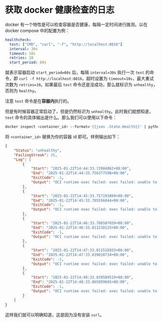 # 获取 docker 健康检查的日志

docker 有一个特性是可以检查容器是否健康，每隔一定时间进行拨测。以在 docker compose 中的配置为例：

```yml
healthcheck:
  test: ["CMD", "curl", "-f", "http://localhost:8016"]
  interval: 30s
  timeout: 10s
  retries: 10
  start_period: 60s
```

就表示容器启动 `start_period=60s` 后，每隔 `interval=30s` 执行一次 `test` 的命令，即 `curl -f http://localhost:8016`，超时设置为 `timeout=10s`，最大重试次数为 `retries=10`。如果最后 `test` 命令还是没成功，那么就标识为 `unhealthy`，否则为 `healthy`。

注意 `test` 命令是在**容器内**执行的。

但是有时候容器正常启动了，但是仍然标识为 `unhealthy`。此时我们就想知道，`test` 命令的具体输出是什么。那么我们可以使用以下命令：

```bash
docker inspect <container_id> --format='{{json .State.Health}}' | python -m json.tool
```

将 `<container_id>` 替换为你的容器 id 即可。样例输出如下：

```json
{
    "Status": "unhealthy",
    "FailingStreak": 15,
    "Log": [
        {
            "Start": "2025-01-22T14:44:33.72984062+08:00",
            "End": "2025-01-22T14:44:33.756377598+08:00",
            "ExitCode": -1,
            "Output": "OCI runtime exec failed: exec failed: unable to start container process: exec: \"curl\": executable file not found in $PATH: unknown"
        },
        {
            "Start": "2025-01-22T14:45:33.757193889+08:00",
            "End": "2025-01-22T14:45:33.785556044+08:00",
            "ExitCode": -1,
            "Output": "OCI runtime exec failed: exec failed: unable to start container process: exec: \"curl\": executable file not found in $PATH: unknown"
        },
        {
            "Start": "2025-01-22T14:46:33.786507659+08:00",
            "End": "2025-01-22T14:46:33.811238125+08:00",
            "ExitCode": -1,
            "Output": "OCI runtime exec failed: exec failed: unable to start container process: exec: \"curl\": executable file not found in $PATH: unknown"
        },
        {
            "Start": "2025-01-22T14:47:33.811518933+08:00",
            "End": "2025-01-22T14:47:33.839010734+08:00",
            "ExitCode": -1,
            "Output": "OCI runtime exec failed: exec failed: unable to start container process: exec: \"curl\": executable file not found in $PATH: unknown"
        },
        {
            "Start": "2025-01-22T14:48:33.839589519+08:00",
            "End": "2025-01-22T14:48:33.865899845+08:00",
            "ExitCode": -1,
            "Output": "OCI runtime exec failed: exec failed: unable to start container process: exec: \"curl\": executable file not found in $PATH: unknown"
        }
    ]
}
```

这样我们就可以明确知道，这是因为没有安装 `curl`。
